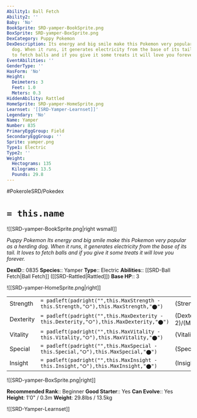 ```yaml
---
Ability1: Ball Fetch
Ability2: ''
Baby: 'No'
BookSprite: SRD-yamper-BookSprite.png
BoxSprite: SRD-yamper-BoxSprite.png
DexCategory: Puppy Pokemon
DexDescription: Its energy and big smile make this Pokemon very popular as a herding
  dog. When it runs, it generates electricity from the base of its tail. It loves
  to fetch balls and if you give it some treats it will love you forever.
EventAbilities: ''
GenderType: ''
HasForm: 'No'
Height:
  Deimeters: 3
  Feet: 1.0
  Meters: 0.3
HiddenAbility: Rattled
HomeSprite: SRD-yamper-HomeSprite.png
Learnset: '[[SRD-Yamper-Learnset]]'
Legendary: 'No'
Name: Yamper
Number: 835
PrimaryEggGroup: Field
SecondaryEggGroup: ''
Sprite: yamper.png
Type1: Electric
Type2: ''
Weight:
  Hectograms: 135
  Kilograms: 13.5
  Pounds: 29.8
---
```


#PokeroleSRD/Pokedex

# `= this.name`

![[SRD-yamper-BookSprite.png|right wsmall]]

*Puppy Pokemon*
*Its energy and big smile make this Pokemon very popular as a herding dog. When it runs, it generates electricity from the base of its tail. It loves to fetch balls and if you give it some treats it will love you forever.*

**DexID**:: 0835
**Species**:: Yamper
**Type**:: Electric
**Abilities**:: [[SRD-Ball Fetch|Ball Fetch]] ([[SRD-Rattled|Rattled]])
**Base HP**:: 3

![[SRD-yamper-HomeSprite.png|right]]

|           |                                                                                        |                                          |
| --------- | -------------------------------------------------------------------------------------- | ---------------------------------------- |
| Strength  | `= padleft(padright("",this.MaxStrength - this.Strength,"⭘"),this.MaxStrength,"⬤")`    | (Strength::2)/(MaxStrength::4)   |
| Dexterity | `= padleft(padright("",this.MaxDexterity - this.Dexterity,"⭘"),this.MaxDexterity,"⬤")` | (Dexterity:: 2)/(MaxDexterity::4) |
| Vitality  | `= padleft(padright("",this.MaxVitality - this.Vitality,"⭘"),this.MaxVitality,"⬤")`    | (Vitality::2)/(MaxVitality::4)   |
| Special   | `= padleft(padright("",this.MaxSpecial - this.Special,"⭘"),this.MaxSpecial,"⬤")`       | (Special::2)/(MaxSpecial::4)     |
| Insight   | `= padleft(padright("",this.MaxInsight - this.Insight,"⭘"),this.MaxInsight,"⬤")`       | (Insight::2)/(MaxInsight::4)     |

![[SRD-yamper-BoxSprite.png|right]]

**Recommended Rank**:: Beginner
**Good Starter**:: Yes
**Can Evolve**:: Yes
**Height**: 1'0" / 0.3m
**Weight**: 29.8lbs / 13.5kg

![[SRD-Yamper-Learnset]]